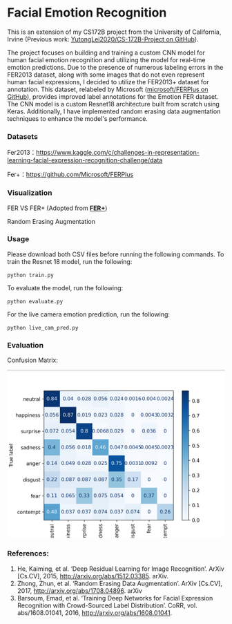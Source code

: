 # Facial Emotion Recognition

This is an extension of my CS172B project from the University of California, Irvine (Previous work: [YutongLei2020/CS-172B-Project on GitHub](https://github.com/YutongLei2020/CS-172B-Project)). 

The project focuses on building and training a custom CNN model for human facial emotion recognition and utilizing the model for real-time emotion predictions. Due to the presence of numerous labeling errors in the FER2013 dataset, along with some images that do not even represent human facial expressions, I decided to utilize the FER2013+ dataset for annotation. This dataset, relabeled by Microsoft ([microsoft/FERPlus on GitHub](https://github.com/microsoft/FERPlus)), provides improved label annotations for the Emotion FER dataset. The CNN model is a custom Resnet18 architecture built from scratch using Keras. Additionally, I have implemented random erasing data augmentation techniques to enhance the model's performance.

### Datasets
Fer2013：https://www.kaggle.com/c/challenges-in-representation-learning-facial-expression-recognition-challenge/data

Fer+：https://github.com/Microsoft/FERPlus

### Visualization
FER VS FER+ (Adopted from [**FER+**](https://github.com/microsoft/FERPlus))

Random Erasing Augmentation

### Usage
Please download both CSV files before running the following commands.
To train the Resnet 18 model, run the following:
```
python train.py
```
To evaluate the model, run the following:
```
python evaluate.py
```
For the live camera emotion prediction, run the following:
```
python live_cam_pred.py
```
### Evaluation
Confusion Matrix: 

![Alt text](https://raw.githubusercontent.com/MeB4You/FER2013/main/imgs/cm.png)
### References: 
1.	He, Kaiming, et al. ‘Deep Residual Learning for Image Recognition’. ArXiv [Cs.CV], 2015, http://arxiv.org/abs/1512.03385. arXiv.
2.	Zhong, Zhun, et al. ‘Random Erasing Data Augmentation’. ArXiv [Cs.CV], 2017, http://arxiv.org/abs/1708.04896. arXiv
3.	Barsoum, Emad, et al. ‘Training Deep Networks for Facial Expression Recognition with Crowd-Sourced Label Distribution’. CoRR, vol. abs/1608.01041, 2016, http://arxiv.org/abs/1608.01041.
